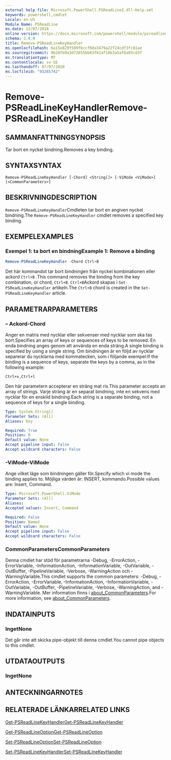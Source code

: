 ```yaml
---
external help file: Microsoft.PowerShell.PSReadLine2.dll-Help.xml
keywords: powershell,cmdlet
Locale: en-US
Module Name: PSReadLine
ms.date: 12/07/2018
online version: https://docs.microsoft.com/powershell/module/psreadline/remove-psreadlinekeyhandler?view=powershell-6&WT.mc_id=ps-gethelp
schema: 2.0.0
title: Remove-PSReadLineKeyHandler
ms.openlocfilehash: 6a15e829f589fbccf0da3479a22f24cdf3fc81ae
ms.sourcegitcommit: 9b28fb9a3d72655bb63f62af18b3a5af6a05cd3f
ms.translationtype: MT
ms.contentlocale: sv-SE
ms.lasthandoff: 07/07/2020
ms.locfileid: "93265742"
---
```

# <span data-ttu-id="9b9d8-103">Remove-PSReadLineKeyHandler</span><span class="sxs-lookup"><span data-stu-id="9b9d8-103">Remove-PSReadLineKeyHandler</span></span>

## <span data-ttu-id="9b9d8-104">SAMMANFATTNING</span><span class="sxs-lookup"><span data-stu-id="9b9d8-104">SYNOPSIS</span></span>
<span data-ttu-id="9b9d8-105">Tar bort en nyckel bindning.</span><span class="sxs-lookup"><span data-stu-id="9b9d8-105">Removes a key binding.</span></span>

## <span data-ttu-id="9b9d8-106">SYNTAX</span><span class="sxs-lookup"><span data-stu-id="9b9d8-106">SYNTAX</span></span>

```
Remove-PSReadLineKeyHandler [-Chord] <String[]> [-ViMode <ViMode>] [<CommonParameters>]
```

## <span data-ttu-id="9b9d8-107">BESKRIVNING</span><span class="sxs-lookup"><span data-stu-id="9b9d8-107">DESCRIPTION</span></span>

<span data-ttu-id="9b9d8-108">`Remove-PSReadLineKeyHandler`Cmdleten tar bort en angiven nyckel bindning.</span><span class="sxs-lookup"><span data-stu-id="9b9d8-108">The `Remove-PSReadLineKeyHandler` cmdlet removes a specified key binding.</span></span>

## <span data-ttu-id="9b9d8-109">EXEMPEL</span><span class="sxs-lookup"><span data-stu-id="9b9d8-109">EXAMPLES</span></span>

### <span data-ttu-id="9b9d8-110">Exempel 1: ta bort en bindning</span><span class="sxs-lookup"><span data-stu-id="9b9d8-110">Example 1: Remove a binding</span></span>

```powershell
Remove-PSReadLineKeyHandler -Chord Ctrl+B
```

<span data-ttu-id="9b9d8-111">Det här kommandot tar bort bindningen från nyckel kombinationen eller ackord `Ctrl+B` .</span><span class="sxs-lookup"><span data-stu-id="9b9d8-111">This command removes the binding from the key combination, or chord, `Ctrl+B`.</span></span> <span data-ttu-id="9b9d8-112">`Ctrl+B`Ackord skapas i `Set-PSReadLineKeyHandler` artikeln.</span><span class="sxs-lookup"><span data-stu-id="9b9d8-112">The `Ctrl+B` chord is created in the `Set-PSReadLineKeyHandler` article.</span></span>

## <span data-ttu-id="9b9d8-113">PARAMETRAR</span><span class="sxs-lookup"><span data-stu-id="9b9d8-113">PARAMETERS</span></span>

### <span data-ttu-id="9b9d8-114">– Ackord</span><span class="sxs-lookup"><span data-stu-id="9b9d8-114">-Chord</span></span>

<span data-ttu-id="9b9d8-115">Anger en matris med nycklar eller sekvenser med nycklar som ska tas bort.</span><span class="sxs-lookup"><span data-stu-id="9b9d8-115">Specifies an array of keys or sequences of keys to be removed.</span></span> <span data-ttu-id="9b9d8-116">En enda bindning anges genom att använda en enda sträng.</span><span class="sxs-lookup"><span data-stu-id="9b9d8-116">A single binding is specified by using a single string.</span></span> <span data-ttu-id="9b9d8-117">Om bindningen är en följd av nycklar separerar du nycklarna med kommatecken, som i följande exempel:</span><span class="sxs-lookup"><span data-stu-id="9b9d8-117">If the binding is a sequence of keys, separate the keys by a comma, as in the following example:</span></span>

`Ctrl+x,Ctrl+l`

<span data-ttu-id="9b9d8-118">Den här parametern accepterar en sträng mat ris.</span><span class="sxs-lookup"><span data-stu-id="9b9d8-118">This parameter accepts an array of strings.</span></span> <span data-ttu-id="9b9d8-119">Varje sträng är en separat bindning, inte en sekvens med nycklar för en enskild bindning.</span><span class="sxs-lookup"><span data-stu-id="9b9d8-119">Each string is a separate binding, not a sequence of keys for a single binding.</span></span>

```yaml
Type: System.String[]
Parameter Sets: (All)
Aliases: Key

Required: True
Position: 0
Default value: None
Accept pipeline input: False
Accept wildcard characters: False
```

### <span data-ttu-id="9b9d8-120">-ViMode</span><span class="sxs-lookup"><span data-stu-id="9b9d8-120">-ViMode</span></span>

<span data-ttu-id="9b9d8-121">Ange vilket läge som bindningen gäller för.</span><span class="sxs-lookup"><span data-stu-id="9b9d8-121">Specify which vi mode the binding applies to.</span></span> <span data-ttu-id="9b9d8-122">Möjliga värden är: INSERT, kommando.</span><span class="sxs-lookup"><span data-stu-id="9b9d8-122">Possible values are: Insert, Command.</span></span>

```yaml
Type: Microsoft.PowerShell.ViMode
Parameter Sets: (All)
Aliases:
Accepted values: Insert, Command

Required: False
Position: Named
Default value: None
Accept pipeline input: False
Accept wildcard characters: False
```

### <span data-ttu-id="9b9d8-123">CommonParameters</span><span class="sxs-lookup"><span data-stu-id="9b9d8-123">CommonParameters</span></span>

<span data-ttu-id="9b9d8-124">Denna cmdlet har stöd för parametrarna -Debug, -ErrorAction, -ErrorVariable, -InformationAction, -InformationVariable, -OutVariable, -OutBuffer, -PipelineVariable, -Verbose, -WarningAction och -WarningVariable.</span><span class="sxs-lookup"><span data-stu-id="9b9d8-124">This cmdlet supports the common parameters: -Debug, -ErrorAction, -ErrorVariable, -InformationAction, -InformationVariable, -OutVariable, -OutBuffer, -PipelineVariable, -Verbose, -WarningAction, and -WarningVariable.</span></span> <span data-ttu-id="9b9d8-125">Mer information finns i [about_CommonParameters](http://go.microsoft.com/fwlink/?LinkID=113216).</span><span class="sxs-lookup"><span data-stu-id="9b9d8-125">For more information, see [about_CommonParameters](http://go.microsoft.com/fwlink/?LinkID=113216).</span></span>

## <span data-ttu-id="9b9d8-126">INDATA</span><span class="sxs-lookup"><span data-stu-id="9b9d8-126">INPUTS</span></span>

### <span data-ttu-id="9b9d8-127">Inget</span><span class="sxs-lookup"><span data-stu-id="9b9d8-127">None</span></span>

<span data-ttu-id="9b9d8-128">Det går inte att skicka pipe-objekt till denna cmdlet.</span><span class="sxs-lookup"><span data-stu-id="9b9d8-128">You cannot pipe objects to this cmdlet.</span></span>

## <span data-ttu-id="9b9d8-129">UTDATA</span><span class="sxs-lookup"><span data-stu-id="9b9d8-129">OUTPUTS</span></span>

### <span data-ttu-id="9b9d8-130">Inget</span><span class="sxs-lookup"><span data-stu-id="9b9d8-130">None</span></span>

## <span data-ttu-id="9b9d8-131">ANTECKNINGAR</span><span class="sxs-lookup"><span data-stu-id="9b9d8-131">NOTES</span></span>

## <span data-ttu-id="9b9d8-132">RELATERADE LÄNKAR</span><span class="sxs-lookup"><span data-stu-id="9b9d8-132">RELATED LINKS</span></span>

[<span data-ttu-id="9b9d8-133">Get-PSReadLineKeyHandler</span><span class="sxs-lookup"><span data-stu-id="9b9d8-133">Get-PSReadLineKeyHandler</span></span>](Get-PSReadLineKeyHandler.md)

[<span data-ttu-id="9b9d8-134">Get-PSReadLineOption</span><span class="sxs-lookup"><span data-stu-id="9b9d8-134">Get-PSReadLineOption</span></span>](Get-PSReadLineOption.md)

[<span data-ttu-id="9b9d8-135">Set-PSReadLineOption</span><span class="sxs-lookup"><span data-stu-id="9b9d8-135">Set-PSReadLineOption</span></span>](Set-PSReadLineOption.md)

[<span data-ttu-id="9b9d8-136">Set-PSReadLineKeyHandler</span><span class="sxs-lookup"><span data-stu-id="9b9d8-136">Set-PSReadLineKeyHandler</span></span>](Set-PSReadLineKeyHandler.md)
